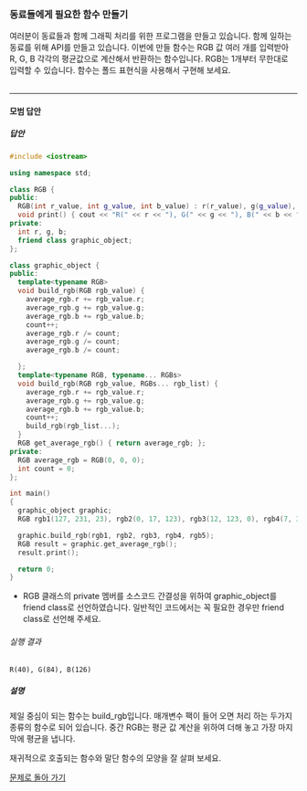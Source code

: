 ### 동료들에게 필요한 함수 만들기
여러분이 동료들과 함께 그래픽 처리를 위한 프로그램을 만들고 있습니다. 함께 일하는 동료를 위해 API를 만들고 있습니다. 이번에 만들 함수는 RGB 값 여러 개를 입력받아 R, G, B 각각의 평균값으로 계산해서 반환하는 함수입니다. RGB는 1개부터 무한대로 입력할 수 있습니다. 함수는 폴드 표현식을 사용해서 구현해 보세요.
<br/><br/>

---

#### 모범 답안
##### 답안
```cpp
#include <iostream>

using namespace std;

class RGB {
public:
  RGB(int r_value, int g_value, int b_value) : r(r_value), g(g_value), b(b_value){};
  void print() { cout << "R(" << r << "), G(" << g << "), B(" << b << ")" << endl; };
private:
  int r, g, b;
  friend class graphic_object;
};

class graphic_object {
public:
  template<typename RGB>
  void build_rgb(RGB rgb_value) {
    average_rgb.r += rgb_value.r;
    average_rgb.g += rgb_value.g;
    average_rgb.b += rgb_value.b;
    count++;
    average_rgb.r /= count;
    average_rgb.g /= count;
    average_rgb.b /= count;

  };
  template<typename RGB, typename... RGBs>
  void build_rgb(RGB rgb_value, RGBs... rgb_list) {
    average_rgb.r += rgb_value.r;
    average_rgb.g += rgb_value.g;
    average_rgb.b += rgb_value.b;
    count++;
    build_rgb(rgb_list...);
  }
  RGB get_average_rgb() { return average_rgb; };
private:
  RGB average_rgb = RGB(0, 0, 0);
  int count = 0;
};

int main()
{
  graphic_object graphic;
  RGB rgb1(127, 231, 23), rgb2(0, 17, 123), rgb3(12, 123, 0), rgb4(7, 31, 230), rgb5(56, 22, 255);

  graphic.build_rgb(rgb1, rgb2, rgb3, rgb4, rgb5);
  RGB result = graphic.get_average_rgb();
  result.print();

  return 0;
}
```
* RGB 클래스의 private 멤버를 소스코드 간결성을 위하여 graphic_object를 friend class로 선언하였습니다. 일반적인 코드에서는 꼭 필요한 경우만 friend class로 선언해 주세요.
###### 실행 결과
```
R(40), G(84), B(126)
```
##### 설명
제일 중심이 되는 함수는 build_rgb입니다. 매개변수 팩이 들어 오면 처리 하는 두가지 종류의 함수로 되어 있습니다. 중간 RGB는 평균 값 계산을 위하여 더해 놓고 가장 마지막에 평균을 냅니다.

재귀적으로 호출되는 함수와 말단 함수의 모양을 잘 살펴 보세요.

[문제로 돌아 가기](README.md "문제로 돌아 가기")
